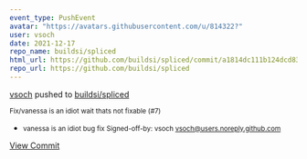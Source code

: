 ```yaml
---
event_type: PushEvent
avatar: "https://avatars.githubusercontent.com/u/814322?"
user: vsoch
date: 2021-12-17
repo_name: buildsi/spliced
html_url: https://github.com/buildsi/spliced/commit/a1814dc111b124dcd83e1cb21006c0b714479bc2
repo_url: https://github.com/buildsi/spliced
---
```


<a href='https://github.com/vsoch' target='_blank'>vsoch</a> pushed to <a href='https://github.com/buildsi/spliced' target='_blank'>buildsi/spliced</a>

<small>Fix/vanessa is an idiot wait thats not fixable (#7)

* vanessa is an idiot bug fix
Signed-off-by: vsoch <vsoch@users.noreply.github.com></small>

<a href='https://github.com/buildsi/spliced/commit/a1814dc111b124dcd83e1cb21006c0b714479bc2' target='_blank'>View Commit</a>